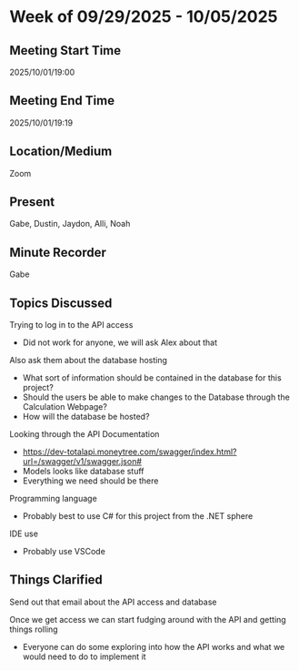 # Week of 09/29/2025 - 10/05/2025

## Meeting Start Time

2025/10/01/19:00

## Meeting End Time

2025/10/01/19:19

## Location/Medium

Zoom

## Present

Gabe, Dustin, Jaydon, Alli, Noah

## Minute Recorder

Gabe

## Topics Discussed

Trying to log in to the API access
- Did not work for anyone, we will ask Alex about that

Also ask them about the database hosting
- What sort of information should be contained in the database for this project? 
- Should the users be able to make changes to the Database through the Calculation Webpage? 
- How will the database be hosted?

Looking through the API Documentation
- https://dev-totalapi.moneytree.com/swagger/index.html?url=/swagger/v1/swagger.json# 
- Models looks like database stuff
- Everything we need should be there

Programming language
- Probably best to use C# for this project from the .NET sphere

IDE use
- Probably use VSCode


## Things Clarified

Send out that email about the API access and database

Once we get access we can start fudging around with the API and getting things rolling
- Everyone can do some exploring into how the API works and what we would need to do to implement it

